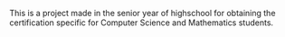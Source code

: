 This is a project made in the senior year of highschool for obtaining the certification specific for Computer Science and Mathematics students.

